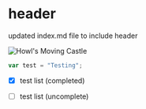 # header

updated index.md file to include header

![Howl's Moving Castle](https://m.media-amazon.com/images/I/91bzNykBdKL._AC_UF894,1000_QL80_.jpg)

``` javascript
var test = "Testing";
```
- [X] test list (completed)
- [ ] test list (uncomplete)

